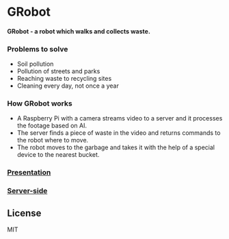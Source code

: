 # GRobot
#### GRobot - a robot which walks and collects waste.


### Problems to solve
- Soil pollution
- Pollution of streets and parks
- Reaching waste to recycling sites
- Cleaning every day, not once a year

### How GRobot works
- A Raspberry Pi with a camera streams video to a server and it processes the footage based on AI.
- The server finds a piece of waste in the video and returns commands to the robot where to move.
- The robot moves to the garbage and takes it with the help of a special device to the nearest bucket.





### [Presentation](https://docs.google.com/presentation/d/1PyAJR_y1FyYsqHI7L2BLXPIXdpIWquZlToZ7kp64aHo/edit#slide=id.g8794a74c9d_0_48)


### [Server-side](https://github.com/Lilly7777/GRobot---Server)


## License

MIT


